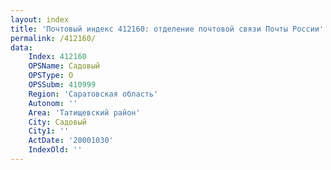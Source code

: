 ```yaml
---
layout: index
title: 'Почтовый индекс 412160: отделение почтовой связи Почты России'
permalink: /412160/
data:
    Index: 412160
    OPSName: Садовый
    OPSType: О
    OPSSubm: 410999
    Region: 'Саратовская область'
    Autonom: ''
    Area: 'Татищевский район'
    City: Садовый
    City1: ''
    ActDate: '20001030'
    IndexOld: ''
---
```

